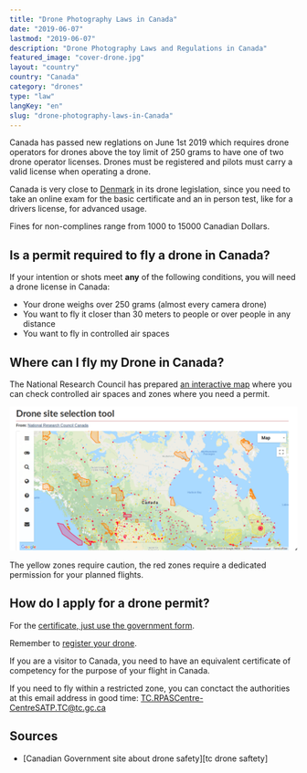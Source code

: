 ```yaml
---
title: "Drone Photography Laws in Canada"
date: "2019-06-07"
lastmod: "2019-06-07"
description: "Drone Photography Laws and Regulations in Canada"
featured_image: "cover-drone.jpg"
layout: "country"
country: "Canada"
category: "drones"
type: "law"
langKey: "en"
slug: "drone-photography-laws-in-Canada"
---
```


Canada has passed new reglations on June 1st 2019 which requires drone operators for drones above the toy limit of 250 grams to have one of two drone operator licenses. Drones must be registered and pilots must carry a valid license when operating a drone.

Canada is very close to [Denmark][denmark drone laws] in its drone legislation, since you need to take an online exam for the basic certificate and an in person test, like for a drivers license, for advanced usage.

Fines for non-complines range from 1000 to 15000 Canadian Dollars.

## Is a permit required to fly a drone in Canada?

If your intention or shots meet __any__ of the following conditions, you will need a drone license in Canada:

* Your drone weighs over 250 grams (almost every camera drone)
* You want to fly it closer than 30 meters to people or over people in any distance
* You want to fly in controlled air spaces

## Where can I fly my Drone in Canada?

The National Research Council has prepared [an interactive map](https://nrc.canada.ca/en/drone-tool/) where you can check controlled air spaces and zones where you need a permit.

![canada drone restrictred airspace map](images/canada-drone-regulated-airspace.png)

The yellow zones require caution, the red zones require a dedicated permission for your planned flights.

## How do I apply for a drone permit?

For the [certificate, just use the government form](https://www.tc.gc.ca/en/services/aviation/drone-safety/get-drone-pilot-certificate.html).

Remember to [register your drone](https://www.tc.gc.ca/en/services/aviation/drone-safety/register-drone.html).

If you are a visitor to Canada, you need to have an equivalent certificate of competency for the purpose of your flight in Canada.

If you need to fly within a restricted zone, you can conctact the authorities at this email address in good time: [TC.RPASCentre-CentreSATP.TC@tc.gc.ca](mailto:TC.RPASCentre-CentreSATP.TC@tc.gc.ca)

## Sources

* [Canadian Government site about drone safety][tc drone saftety]

[tc drone safety]: https://www.tc.gc.ca/en/services/aviation/drone-safety/flying-drone-safely-legally.html
[denmark drone laws]: https://law.photography/law/drone-photography-laws-in-denmark
